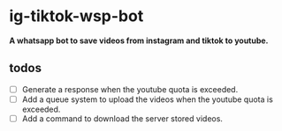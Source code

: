  # ig-tiktok-wsp-bot

 **A whatsapp bot to save videos from instagram and tiktok to youtube.**

 ## todos

- [ ] Generate a response when the youtube quota is exceeded.
- [ ] Add a queue system to upload the videos when the youtube quota is exceeded.
- [ ] Add a command to download the server stored videos.